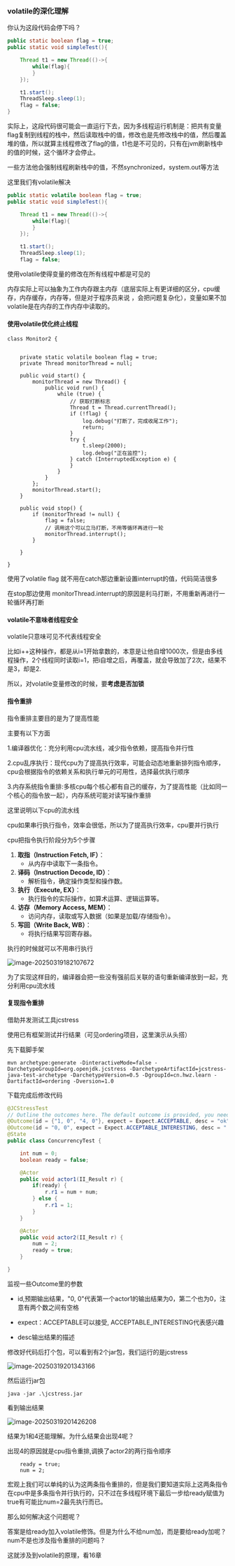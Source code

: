 ### volatile的深化理解



你认为这段代码会停下吗？

```java
public static boolean flag = true;
public static void simpleTest(){

    Thread t1 = new Thread(()->{
        while(flag){
        }
    });

    t1.start();
    ThreadSleep.sleep(1);
    flag = false;
}
```

实际上，这段代码很可能会一直运行下去，因为多线程运行机制是：把共有变量flag复制到线程的栈中，然后读取栈中的值，修改也是先修改栈中的值，然后覆盖堆的值，所以就算主线程修改了flag的值，t1也是不可见的，只有在jvm刷新栈中的值的时候，这个循环才会停止。

一些方法他会强制线程刷新栈中的值，不然synchronized，system.out等方法

这里我们有volatile解决

```java
public static volatile boolean flag = true;
public static void simpleTest(){

    Thread t1 = new Thread(()->{
        while(flag){
        }
    });

    t1.start();
    ThreadSleep.sleep(1);
    flag = false;

```

使用volatile使得变量的修改在所有线程中都是可见的





内存实际上可以抽象为工作内存跟主内存（底层实际上有更详细的区分，cpu缓存，内存缓存，内存等，但是对于程序员来说 ，会把问题复杂化），变量如果不加volatile是在内存的工作内存中读取的。





#### 使用volatile优化终止线程

```
class Monitor2 {


    private static volatile boolean flag = true;
    private Thread monitorThread = null;

    public void start() {
        monitorThread = new Thread() {
            public void run() {
                while (true) {
                    // 获取打断标志
                    Thread t = Thread.currentThread();
                    if (!flag) {
                        log.debug("打断了，完成收尾工作");
                        return;
                    }
                    try {
                        t.sleep(2000);
                        log.debug("正在监控");
                    } catch (InterruptedException e) {
                    }
                }
            }
        };
        monitorThread.start();
    }

    public void stop() {
        if (monitorThread != null) {
            flag = false;
            // 调用这个可以立马打断，不用等循环再进行一轮
            monitorThread.interrupt();
        }
            
    }
    
}
```

使用了volatile flag 就不用在catch那边重新设置interrupt的值，代码简洁很多

在stop那边使用 monitorThread.interrupt的原因是利马打断，不用重新再进行一轮循环再打断







#### volatile不意味者线程安全

volatile只意味可见不代表线程安全

比如i++这种操作，都是从i=1开始拿数的，本意是让他自增1000次，但是由多线程操作，2个线程同时读取i=1，把i自增之后，再覆盖，就会导致加了2次，结果不是3，却是2.

所以，对volatile变量修改的时候，要**考虑是否加锁**













#### 指令重排

指令重排主要目的是为了提高性能

主要有以下方面

1.编译器优化：充分利用cpu流水线，减少指令依赖，提高指令并行性

2.cpu乱序执行：现代cpu为了提高执行效率，可能会动态地重新排列指令顺序，cpu会根据指令的依赖关系和执行单元的可用性，选择最优执行顺序

3.内存系统指令重排:多核cpu每个核心都有自己的缓存，为了提高性能（比如同一个核心的指令放一起），内存系统可能对读写操作重排



这里说明以下cpu的流水线

cpu如果串行执行指令，效率会很低，所以为了提高执行效率，cpu要并行执行

cpu把指令执行阶段分为5个步骤

1. **取指（Instruction Fetch, IF）**：
   - 从内存中读取下一条指令。
2. **译码（Instruction Decode, ID）**：
   - 解析指令，确定操作类型和操作数。
3. **执行（Execute, EX）**：
   - 执行指令的实际操作，如算术运算、逻辑运算等。
4. **访存（Memory Access, MEM）**：
   - 访问内存，读取或写入数据（如果是加载/存储指令）。
5. **写回（Write Back, WB）**：
   - 将执行结果写回寄存器。

执行的时候就可以不用串行执行

![image-20250319182107672](C:\Users\59755\AppData\Roaming\Typora\typora-user-images\image-20250319182107672.png)

为了实现这样目的，编译器会把一些没有强前后关联的语句重新编译放到一起，充分利用cpu流水线





#### 复现指令重排

借助并发测试工具jcstress

使用已有框架测试并行结果（可见ordering项目，这里演示从头搭）

先下载脚手架

```maven
mvn archetype:generate -DinteractiveMode=false -DarchetypeGroupId=org.openjdk.jcstress -DarchetypeArtifactId=jcstress-java-test-archetype -DarchetypeVersion=0.5 -DgroupId=cn.hwz.learn -DartifactId=ordering -Dversion=1.0
```

下载完成后修改代码

```java
@JCStressTest
// Outline the outcomes here. The default outcome is provided, you need to remove it:
@Outcome(id = {"1, 0", "4, 0"}, expect = Expect.ACCEPTABLE, desc = "ok")
@Outcome(id = "0, 0", expect = Expect.ACCEPTABLE_INTERESTING, desc = "!!!!")
@State
public class ConcurrencyTest {

    int num = 0;
    boolean ready = false;

    @Actor
    public void actor1(II_Result r) {
        if(ready) {
            r.r1 = num + num;
        } else {
            r.r1 = 1;
        }
    }

    @Actor
    public void actor2(II_Result r) {
        num = 2;
        ready = true;
    }

}
```

监视一些Outcome里的参数

- id,预期输出结果，"0, 0"代表第一个actor1的输出结果为0，第二个也为0，注意有两个数之间有空格

- expect：ACCEPTABLE可以接受, ACCEPTABLE_INTERESTING代表感兴趣

- desc输出结果的描述

  

修改好代码后打个包，可以看到有2个jar包，我们运行的是jcstress

![image-20250319201343166](C:\Users\59755\AppData\Roaming\Typora\typora-user-images\image-20250319201343166.png)

然后运行jar包

```
java -jar .\jcstress.jar
```

看到输出结果

![image-20250319201426208](C:\Users\59755\AppData\Roaming\Typora\typora-user-images\image-20250319201426208.png)

结果为1和4还能理解。为什么结果会出现4呢？

出现4的原因就是cpu指令重排,调换了actor2的两行指令顺序

        ready = true;
        num = 2;

宏观上我们可以单纯的认为这两条指令重排的，但是我们要知道实际上这两条指令在cpu中是多条指令并行执行的，只不过在多线程环境下最后一步给ready赋值为true有可能比num=2最先执行而已。



那么如何解决这个问题呢？

答案是给ready加入volatile修饰。但是为什么不给num加，而是要给ready加呢？num不是也涉及指令重排的问题吗？

这就涉及到volatile的原理，看16章

